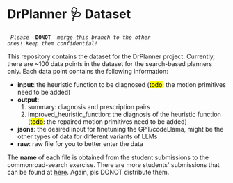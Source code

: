 # DrPlanner 🩺 Dataset

<code> <i>Please </i> <b>DONOT</b> <i> merge this branch to the other ones! Keep them confidential!</i></code>

This repository contains the dataset for the DrPlanner project. Currently, there are ~100 data points in the dataset for the search-based planners only. Each data point contains the following information:
- **input**: the heuristic function to be diagnosed (<mark>todo</mark>: the motion primitives need to be added)
- **output**:
  1. summary: diagnosis and prescription pairs
  2. improved_heuristic_function: the diagnosis of the heuristic function (<mark>todo</mark>: the repaired motion primitives need to be added)
- **jsons**: the desired input for finetuning the GPT/codeLlama, might be the other types of data for different variants of LLMs
- **raw**: raw file for you to better enter the data

The **name** of each file is obtained from the student submissions to the commonroad-search exercise. There are more students' submissions that can be found at [here](https://nextcloud.in.tum.de/index.php/s/amfn8FyRTExG3tx). Again, pls DONOT distribute them.